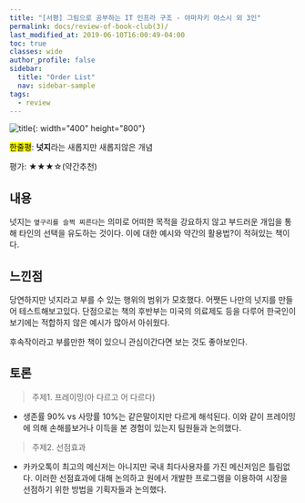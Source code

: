 ```yaml
---
title: "[서평] 그림으로 공부하는 IT 인프라 구조 - 야마자키 야스시 외 3인"
permalink: docs/review-of-book-club(3)/
last_modified_at: 2019-06-10T16:00:49-04:00
toc: true
classes: wide
author_profile: false
sidebar:
  title: "Order List"
  nav: sidebar-sample
tags:
  - review
---
```




![title](https://t1.daumcdn.net/cfile/tistory/23620A46571C16C009){: width="400" height="800"}

<mark>한줄평</mark>: **넛지**라는 새롭지만 새롭지않은 개념

평가: ★★★☆(약간추천)


## 내용

넛지는 `옆구리를 슬쩍 찌른다`는 의미로 어떠한 목적을 강요하지 않고 부드러운 개입을 통해 타인의 선택을 유도하는 것이다. 이에 대한 예시와 약간의 활용법?이 적혀있는 책이다.


## 느낀점

당연하지만 넛지라고 부를 수 있는 행위의 범위가 모호했다. 어쨋든 나만의 넛지를 만들어 테스트해보고있다. 단점으로는 책의 후반부는 미국의 의료제도 등을 다루어 한국인이 보기에는 적합하지 않은 예시가 많아서 아쉬웠다.

후속작이라고 부를만한 책이 있으니 관심이간다면 보는 것도 좋아보인다.


## 토론

> 주제1. 프레이밍(아 다르고 어 다르다)

- 생존률 90% vs 사망률 10%는 같은말이지만 다르게 해석된다. 이와 같이 프레이밍에 의해 손해를보거나 이득을 본 경험이 있는지 팀원들과 논의했다.

> 주제2. 선점효과

- 카카오톡이 최고의 메신저는 아니지만 국내 최다사용자를 가진 메신저임은 틀림없다. 이러한 선점효과에 대해 논의하고 원에서 개발한 프로그램을 이용하여 시장을 선점하기 위한 방법을 기획자들과 논의했다.

